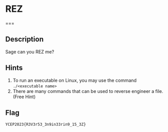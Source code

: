 # REZ
===

## Description
Sage can you REZ me?

## Hints
1. To run an executable on Linux, you may use the command `./<executable name>`
2. There are many commands that can be used to reverse engineer a file. (Free Hint)

## Flag
```
YCEP2023{R3V3r53_3n9in33rin9_15_3Z}
```